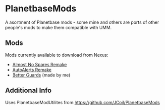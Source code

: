 # PlanetbaseMods
A asortment of Planetbase mods - some mine and others are ports of other people's mods to make them compatible with UMM.

## Mods
Mods currently available to download from Nexus:
- [Almost No Spares Remake](https://www.nexusmods.com/planetbase/mods/53)
- [AutoAlerts Remake](https://www.nexusmods.com/planetbase/mods/59)
- [Better Guards](https://www.nexusmods.com/planetbase/mods/63) (made by me)

## Additional Info
Uses PlanetbaseModUtilites from https://github.com/JCoil/PlanetbaseMods
